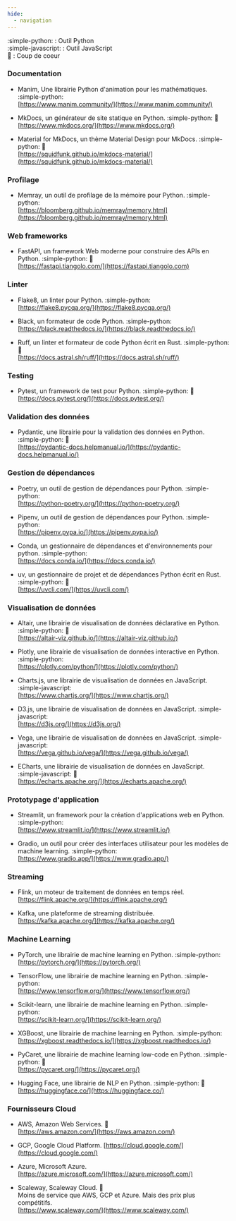 ```yaml
---
hide:
  - navigation
---
```


:simple-python: : Outil Python  
:simple-javascript: : Outil JavaScript  
:yellow_heart: : Coup de coeur

### Documentation

- Manim, Une librairie Python d'animation pour les mathématiques. :simple-python:  
  [https://www.manim.community/](https://www.manim.community/)

- MkDocs, un générateur de site statique en Python. :simple-python: :yellow_heart:  
  [https://www.mkdocs.org/](https://www.mkdocs.org/)

- Material for MkDocs, un thème Material Design pour MkDocs. :simple-python: :yellow_heart:  
  [https://squidfunk.github.io/mkdocs-material/](https://squidfunk.github.io/mkdocs-material/)

### Profilage

- Memray, un outil de profilage de la mémoire pour Python. :simple-python:  
  [https://bloomberg.github.io/memray/memory.html](https://bloomberg.github.io/memray/memory.html)

### Web frameworks

- FastAPI, un framework Web moderne pour construire des APIs en Python. :simple-python: :yellow_heart:  
  [https://fastapi.tiangolo.com/](https://fastapi.tiangolo.com)

### Linter

- Flake8, un linter pour Python. :simple-python:  
  [https://flake8.pycqa.org/](https://flake8.pycqa.org/)

- Black, un formateur de code Python. :simple-python:  
  [https://black.readthedocs.io/](https://black.readthedocs.io/)

- Ruff, un linter et formateur de code Python écrit en Rust. :simple-python: :yellow_heart:  
  [https://docs.astral.sh/ruff/](https://docs.astral.sh/ruff/)

### Testing

- Pytest, un framework de test pour Python. :simple-python: :yellow_heart:  
  [https://docs.pytest.org/](https://docs.pytest.org/)

### Validation des données

- Pydantic, une librairie pour la validation des données en Python. :simple-python: :yellow_heart:  
  [https://pydantic-docs.helpmanual.io/](https://pydantic-docs.helpmanual.io/)

### Gestion de dépendances

- Poetry, un outil de gestion de dépendances pour Python. :simple-python:  
  [https://python-poetry.org/](https://python-poetry.org/)

- Pipenv, un outil de gestion de dépendances pour Python. :simple-python:  
  [https://pipenv.pypa.io/](https://pipenv.pypa.io/)

- Conda, un gestionnaire de dépendances et d'environnements pour python. :simple-python:  
  [https://docs.conda.io/](https://docs.conda.io/)

- uv, un gestionnaire de projet et de dépendances Python écrit en Rust. :simple-python: :yellow_heart:  
  [https://uvcli.com/](https://uvcli.com/)

### Visualisation de données

- Altair, une librairie de visualisation de données déclarative en Python. :simple-python: :yellow_heart:  
  [https://altair-viz.github.io/](https://altair-viz.github.io/)

- Plotly, une librairie de visualisation de données interactive en Python. :simple-python:  
  [https://plotly.com/python/](https://plotly.com/python/)

- Charts.js, une librairie de visualisation de données en JavaScript. :simple-javascript:  
  [https://www.chartjs.org/](https://www.chartjs.org/)

- D3.js, une librairie de visualisation de données en JavaScript. :simple-javascript:  
  [https://d3js.org/](https://d3js.org/)

- Vega, une librairie de visualisation de données en JavaScript. :simple-javascript:  
  [https://vega.github.io/vega/](https://vega.github.io/vega/)

- ECharts, une librairie de visualisation de données en JavaScript. :simple-javascript: :yellow_heart:  
  [https://echarts.apache.org/](https://echarts.apache.org/)

### Prototypage d'application

- Streamlit, un framework pour la création d'applications web en Python. :simple-python:  
  [https://www.streamlit.io/](https://www.streamlit.io/)

- Gradio, un outil pour créer des interfaces utilisateur pour les modèles de machine learning. :simple-python:  
  [https://www.gradio.app/](https://www.gradio.app/)

### Streaming

- Flink, un moteur de traitement de données en temps réel.  
  [https://flink.apache.org/](https://flink.apache.org/)

- Kafka, une plateforme de streaming distribuée.
  [https://kafka.apache.org/](https://kafka.apache.org/)

### Machine Learning

- PyTorch, une librairie de machine learning en Python. :simple-python:  
  [https://pytorch.org/](https://pytorch.org/)

- TensorFlow, une librairie de machine learning en Python. :simple-python:  
  [https://www.tensorflow.org/](https://www.tensorflow.org/)

- Scikit-learn, une librairie de machine learning en Python. :simple-python:  
  [https://scikit-learn.org/](https://scikit-learn.org/)

- XGBoost, une librairie de machine learning en Python. :simple-python:  
  [https://xgboost.readthedocs.io/](https://xgboost.readthedocs.io/)

- PyCaret, une librairie de machine learning low-code en Python. :simple-python: :yellow_heart:  
  [https://pycaret.org/](https://pycaret.org/)

- Hugging Face, une librairie de NLP en Python. :simple-python: :yellow_heart:  
  [https://huggingface.co/](https://huggingface.co/)

### Fournisseurs Cloud

- AWS, Amazon Web Services. :yellow_heart:  
  [https://aws.amazon.com/](https://aws.amazon.com/)

- GCP, Google Cloud Platform.
  [https://cloud.google.com/](https://cloud.google.com/)

- Azure, Microsoft Azure.  
  [https://azure.microsoft.com/](https://azure.microsoft.com/)

- Scaleway, Scaleway Cloud. :yellow_heart:  
  Moins de service que AWS, GCP et Azure. Mais des prix plus compétitifs.  
  [https://www.scaleway.com/](https://www.scaleway.com/)
